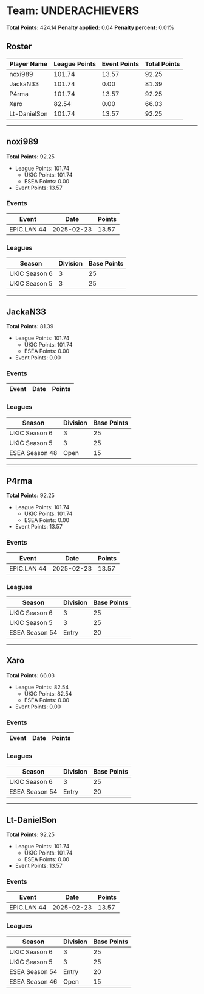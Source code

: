 # Team: UNDERACHIEVERS

**Total Points:** 424.14
**Penalty applied:** 0.04
**Penalty percent:** 0.01%

## Roster
| Player Name | League Points | Event Points | Total Points |
|-------------|--------------|--------------|-------------|
| noxi989 | 101.74 | 13.57 | 92.25 |
| JackaN33 | 101.74 | 0.00 | 81.39 |
| P4rma | 101.74 | 13.57 | 92.25 |
| Xaro | 82.54 | 0.00 | 66.03 |
| Lt-DanielSon | 101.74 | 13.57 | 92.25 |

---

## noxi989

**Total Points:** 92.25

- League Points: 101.74
  - UKIC Points: 101.74
  - ESEA Points: 0.00
- Event Points: 13.57

### Events
| Event | Date | Points |
|-------|------|--------|
| EPIC.LAN 44 | 2025-02-23 | 13.57 |
### Leagues
| Season | Division | Base Points |
|--------|----------|-------------|
| UKIC Season 6 | 3 | 25 |
| UKIC Season 5 | 3 | 25 |
---

## JackaN33

**Total Points:** 81.39

- League Points: 101.74
  - UKIC Points: 101.74
  - ESEA Points: 0.00
- Event Points: 0.00

### Events
| Event | Date | Points |
|-------|------|--------|
### Leagues
| Season | Division | Base Points |
|--------|----------|-------------|
| UKIC Season 6 | 3 | 25 |
| UKIC Season 5 | 3 | 25 |
| ESEA Season 48 | Open | 15 |
---

## P4rma

**Total Points:** 92.25

- League Points: 101.74
  - UKIC Points: 101.74
  - ESEA Points: 0.00
- Event Points: 13.57

### Events
| Event | Date | Points |
|-------|------|--------|
| EPIC.LAN 44 | 2025-02-23 | 13.57 |
### Leagues
| Season | Division | Base Points |
|--------|----------|-------------|
| UKIC Season 6 | 3 | 25 |
| UKIC Season 5 | 3 | 25 |
| ESEA Season 54 | Entry | 20 |
---

## Xaro

**Total Points:** 66.03

- League Points: 82.54
  - UKIC Points: 82.54
  - ESEA Points: 0.00
- Event Points: 0.00

### Events
| Event | Date | Points |
|-------|------|--------|
### Leagues
| Season | Division | Base Points |
|--------|----------|-------------|
| UKIC Season 6 | 3 | 25 |
| ESEA Season 54 | Entry | 20 |
---

## Lt-DanielSon

**Total Points:** 92.25

- League Points: 101.74
  - UKIC Points: 101.74
  - ESEA Points: 0.00
- Event Points: 13.57

### Events
| Event | Date | Points |
|-------|------|--------|
| EPIC.LAN 44 | 2025-02-23 | 13.57 |
### Leagues
| Season | Division | Base Points |
|--------|----------|-------------|
| UKIC Season 6 | 3 | 25 |
| UKIC Season 5 | 3 | 25 |
| ESEA Season 54 | Entry | 20 |
| ESEA Season 46 | Open | 15 |
